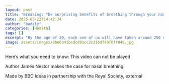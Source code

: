 ```yaml
---
layout: post
title: "Breaking: The surprising benefits of breathing through your nose"
date: 2025-05-22T14:42:34
author: "badely"
categories: [Health]
tags: []
excerpt: "By the age of 30, each one of us will have taken around 250 million breaths. But are we doing it right? Author James Nestor makes the case for nasal b"
image: assets/images/0be0b41bedcd91cc2c21bdf49f0ff846.jpg
---
```


Here’s what you need to know: This video can not be played

Author James Nestor makes the case for nasal breathing.

Made by BBC Ideas in partnership with the Royal Society, external

